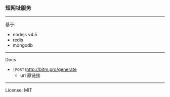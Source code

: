### 短网址服务

---

基于:
- nodejs v4.5
- redis
- mongodb


---

Docs

- `[POST]`http://bitm.pro/generate
  - url 原链接

---

License: MIT